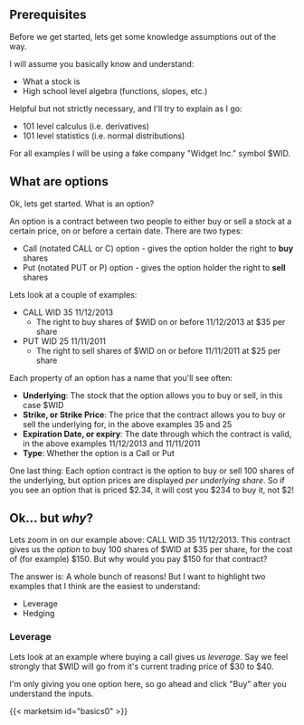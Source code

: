 ---
---

## Prerequisites
Before we get started, lets get some knowledge assumptions out of the way.

I will assume you basically know and understand:
* What a stock is
* High school level algebra (functions, slopes, etc.)

Helpful but not strictly necessary, and I'll try to explain as I go:
* 101 level calculus (i.e. derivatives)
* 101 level statistics (i.e. normal distributions)

For all examples I will be using a fake company "Widget Inc." symbol $WID.

## What are options

Ok, lets get started. What is an option?

An option is a contract between two people to either buy or sell a stock at a certain price, on or before a certain date. There are two types:
* Call (notated CALL or C) option - gives the option holder the right to **buy** shares
* Put (notated PUT or P) option - gives the option holder the right to **sell** shares

Lets look at a couple of examples:
* CALL WID 35 11/12/2013
    * The right to buy shares of $WID on or before 11/12/2013 at $35 per share
* PUT WID 25 11/11/2011
    * The right to sell shares of $WID on or before 11/11/2011 at $25 per share

Each property of an option has a name that you'll see often:
* **Underlying**: The stock that the option allows you to buy or sell, in this case $WID
* **Strike, or Strike Price**: The price that the contract allows you to buy or sell the underlying for, in the above examples 35 and 25
* **Expiration Date, or expiry**: The date through which the contract is valid, in the above examples 11/12/2013 and 11/11/2011
* **Type**: Whether the option is a Call or Put

One last thing: Each option contract is the option to buy or sell 100 shares of the underlying, but option prices are displayed _per underlying share_. So if you see an option that is priced $2.34, it will cost you $234 to buy it, not $2!

## Ok... but _why_?

Lets zoom in on our example above: CALL WID 35 11/12/2013. This contract gives us the _option_ to buy 100 shares of $WID at $35 per share, for the cost of (for example) $150. But why would you pay $150 for that contract?

The answer is: A whole bunch of reasons! But I want to highlight two examples that I think are the easiest to understand:
* Leverage
* Hedging

### Leverage

Lets look at an example where buying a call gives us _leverage_. Say we feel strongly that $WID will go from it's current trading price of $30 to $40.

I'm only giving you one option here, so go ahead and click "Buy" after you understand the inputs.

{{< marketsim id="basics0" >}}
